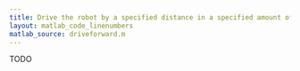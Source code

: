 ```yaml
---
title: Drive the robot by a specified distance in a specified amount of time
layout: matlab_code_linenumbers
matlab_source: driveforward.m
---
```

TODO
